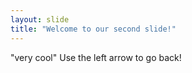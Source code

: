 ```yaml
---
layout: slide
title: "Welcome to our second slide!"
---
```

"very cool"
Use the left arrow to go back!

